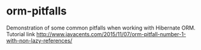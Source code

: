 # orm-pitfalls
Demonstration of some common pitfalls when working with Hibernate ORM.
Tutorial link http://www.javacents.com/2015/11/07/orm-pitfall-number-1-with-non-lazy-references/

